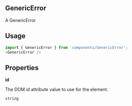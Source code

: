 <!-- ! This is a generated file. To make changes, edit <Component>.doc.js ! -->
## GenericError
A GenericError

## Usage

```javascript
import { GenericError } from 'components/GenericError';
<GenericError />
```

## Properties

**id**

The DOM id attribute value to use for the element.

```
string
```
  